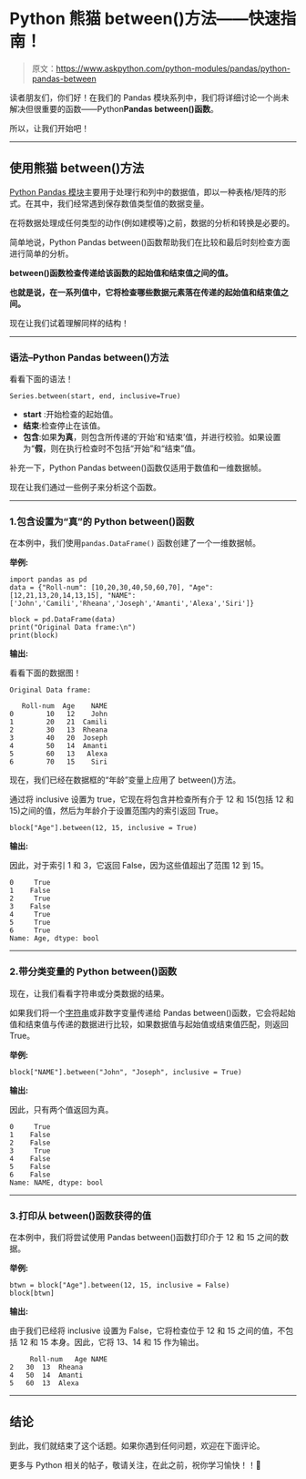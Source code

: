 # Python 熊猫 between()方法——快速指南！

> 原文：<https://www.askpython.com/python-modules/pandas/python-pandas-between>

读者朋友们，你们好！在我们的 Pandas 模块系列中，我们将详细讨论一个尚未解决但很重要的函数——Python**Pandas between()函数**。

所以，让我们开始吧！

* * *

## 使用熊猫 between()方法

[Python Pandas 模块](https://www.askpython.com/python-modules/pandas/python-pandas-module-tutorial)主要用于处理行和列中的数据值，即以一种表格/矩阵的形式。在其中，我们经常遇到保存数值类型值的数据变量。

在将数据处理成任何类型的动作(例如建模等)之前，数据的分析和转换是必要的。

简单地说，Python Pandas between()函数帮助我们在比较和最后时刻检查方面进行简单的分析。

**between()函数检查传递给该函数的起始值和结束值之间的值。**

**也就是说，在一系列值中，它将检查哪些数据元素落在传递的起始值和结束值之间。**

现在让我们试着理解同样的结构！

* * *

### 语法–Python Pandas between()方法

看看下面的语法！

```
Series.between(start, end, inclusive=True)

```

*   **start** :开始检查的起始值。
*   **结束**:检查停止在该值。
*   **包含**:如果**为真**，则包含所传递的‘开始’和‘结束’值，并进行校验。如果设置为“**假**，则在执行检查时不包括“开始”和“结束”值。

补充一下，Python Pandas between()函数仅适用于数值和一维数据帧。

现在让我们通过一些例子来分析这个函数。

* * *

### 1.包含设置为“真”的 Python between()函数

在本例中，我们使用`pandas.DataFrame()` 函数创建了一个一维数据帧。

**举例:**

```
import pandas as pd 
data = {"Roll-num": [10,20,30,40,50,60,70], "Age":[12,21,13,20,14,13,15], "NAME":['John','Camili','Rheana','Joseph','Amanti','Alexa','Siri']}

block = pd.DataFrame(data)
print("Original Data frame:\n")
print(block)

```

**输出:**

看看下面的数据图！

```
Original Data frame:

   Roll-num  Age    NAME
0        10   12    John
1        20   21  Camili
2        30   13  Rheana
3        40   20  Joseph
4        50   14  Amanti
5        60   13   Alexa
6        70   15    Siri

```

现在，我们已经在数据框的“年龄”变量上应用了 between()方法。

通过将 inclusive 设置为 true，它现在将包含并检查所有介于 12 和 15(包括 12 和 15)之间的值，然后为年龄介于设置范围内的索引返回 True。

```
block["Age"].between(12, 15, inclusive = True)  

```

**输出:**

因此，对于索引 1 和 3，它返回 False，因为这些值超出了范围 12 到 15。

```
0     True
1    False
2     True
3    False
4     True
5     True
6     True
Name: Age, dtype: bool

```

* * *

### 2.带分类变量的 Python between()函数

现在，让我们看看字符串或分类数据的结果。

如果我们将一个[字符串](https://www.askpython.com/python/string/strings-in-python)或非数字变量传递给 Pandas between()函数，它会将起始值和结束值与传递的数据进行比较，如果数据值与起始值或结束值匹配，则返回 True。

**举例:**

```
block["NAME"].between("John", "Joseph", inclusive = True)   

```

**输出:**

因此，只有两个值返回为真。

```
0     True
1    False
2    False
3     True
4    False
5    False
6    False
Name: NAME, dtype: bool

```

* * *

### 3.打印从 between()函数获得的值

在本例中，我们将尝试使用 Pandas between()函数打印介于 12 和 15 之间的数据。

**举例:**

```
btwn = block["Age"].between(12, 15, inclusive = False)  
block[btwn] 

```

**输出:**

由于我们已经将 inclusive 设置为 False，它将检查位于 12 和 15 之间的值，不包括 12 和 15 本身。因此，它将 13、14 和 15 作为输出。

```
     Roll-num	Age	NAME
2	30	13	Rheana
4	50	14	Amanti
5	60	13	Alexa

```

* * *

## 结论

到此，我们就结束了这个话题。如果你遇到任何问题，欢迎在下面评论。

更多与 Python 相关的帖子，敬请关注，在此之前，祝你学习愉快！！🙂